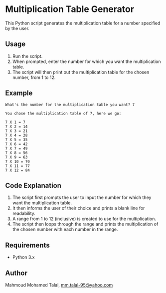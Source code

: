 # Multiplication Table Generator

This Python script generates the multiplication table for a number specified by the user.

## Usage

1. Run the script.
2. When prompted, enter the number for which you want the multiplication table.
3. The script will then print out the multiplication table for the chosen number, from 1 to 12.

## Example

```
What's the number for the multiplication table you want? 7

You chose the multiplication table of 7, here we go:

7 X 1 = 7
7 X 2 = 14
7 X 3 = 21
7 X 4 = 28
7 X 5 = 35
7 X 6 = 42
7 X 7 = 49
7 X 8 = 56
7 X 9 = 63
7 X 10 = 70
7 X 11 = 77
7 X 12 = 84
```

## Code Explanation

1. The script first prompts the user to input the number for which they want the multiplication table.
2. It then informs the user of their choice and prints a blank line for readability.
3. A range from 1 to 12 (inclusive) is created to use for the multiplication.
4. The script then loops through the range and prints the multiplication of the chosen number with each number in the range.

## Requirements

- Python 3.x

## Author

Mahmoud Mohamed Talal, 
mm.talal-95@yahoo.com
